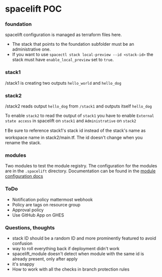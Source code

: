 # spacelift POC

### foundation

spacelift configuration is managed as terraform files here.

- The stack that points to the foundation subfolder must be an administrative one.
- If you want to use `spacectl stack local-preview --id <stack-id>` the stack
must have `enable_local_preview` set to `true`.

### stack1 

/stack1 is creating two outputs `hello_world` and `hello_dog`

### stack2

/stack2 reads output `hello_dog` from `/stack1` and outputs itself `hello_dog`

To enable `stack2` to read the output of `stack1` you have to enable
`External state access` in spacelift on `stack1` and `Administrative` on `stack2`

:exclamation: Be sure to reference stack1's stack id instead of the stack's
name as workspace name in stack2/main.tf. The id doesn't change when you rename
the stack.

### modules

Two modules to test the module registry. The configuration for the modules are
in the `.spacelift` directory. Documentation can be found in the
[module configuration docs](https://docs.spacelift.io/vendors/terraform/module-registry#module-configuration)

### ToDo

- Notification policy mattermost webhook
- Policy are tags on resource group
- Approval policy
- Use GitHub App on GHES

### Questions, thoughts

- stack ID should be a random ID and more prominently featured to avoid confusion
- way to roll everything back if deployment didn't work
- spacelift_module doesn't detect when module with the same id is already present, only after apply
- it's snappy
- How to work with all the checks in branch protection rules
